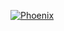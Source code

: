 [![Phoenix](https://img.shields.io/badge/Multiplayer%20Piano-Phoenix-blue)](https://www.multiplayerpiano.net)
